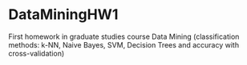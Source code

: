 # DataMiningHW1
First homework in graduate studies course Data Mining (classification methods: k-NN, Naive Bayes, SVM, Decision Trees and accuracy with cross-validation)
